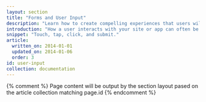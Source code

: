 ```yaml
---
layout: section
title: "Forms and User Input"
description: "Learn how to create compelling experiences that users will love to use. Create forms users can fill-out on any device. Make it easy, not painful, for users to engage with touch."
introduction: "How a user interacts with your site or app can often be make or break for the success of your project. Use our guides to learn how to create compelling experiences that users will love to use."
snippet: "Touch, tap, click, and submit."
article:
  written_on: 2014-01-01
  updated_on: 2014-01-06
  order: 3
id: user-input
collection: documentation
---
```


{% comment %}
Page content will be output by the section layout pased on the article collection matching page.id
{% endcomment %}

